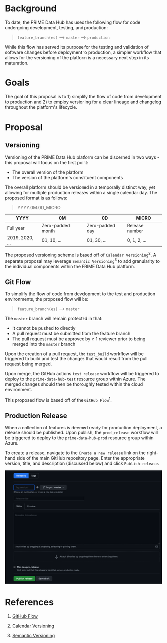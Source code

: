 # Background

To date, the PRIME Data Hub has used the following flow for code undergoing development, testing, and production:

> `feature_branch(es)` --> `master` --> `production`

While this flow has served its purpose for the testing and validation of software changes before deployment to production, a simpler workflow that allows for the versioning of the platform is a necessary next step in its maturation.

# Goals

The goal of this proposal is to 1) simplify the flow of code from development to production and 2) to employ versioning for a clear lineage and changelog throughout the platform's lifecycle.

# Proposal

## Versioning

Versioning of the PRIME Data Hub platform can be discerned in two ways - this proposal will focus on the first point:
  - The overall version of the platform
  - The version of the platform's constituent components

The overall platform should be versioned in a temporally distinct way, yet allowing for multiple production releases within a single calendar day.  The proposed format is as follows:

> YYYY.0M.0D_MICRO

|YYYY|0M|0D|MICRO
|---|---|---|---|
|Full year|Zero-padded month|Zero-padded day|Release number|
|2019, 2020, ...|01, 10, ...|01, 30, ...|0, 1, 2, ...

The proposed versioning scheme is based off of `Calendar Versioning`<sup>2</sup>.  A separate proposal may leverage `Semantic Versioning`<sup>3</sup> to add granularity to the individual components within the PRIME Data Hub platform.

## Git Flow

To simplify the flow of code from development to the test and production environments, the proposed flow will be:

> `feature_branch(es)` --> `master`

The `master` branch will remain protected in that:
  - It cannot be pushed to directly
  - A pull request must be submitted from the feature branch
  - The pull request must be approved by ≥ 1 reviewer prior to being merged into the `master` branch

Upon the creation of a pull request, the `test_build` workflow will be triggered to build and test the changes that would result from the pull request being merged.

Upon merge, the GitHub actions `test_release` workflow will be triggered to deploy to the `prime-data-hub-test` resource group within Azure.  The merged changes should then be thoroughly tested within the cloud environment.

This proposed flow is based off of the `GitHub Flow`<sup>1</sup>.

## Production Release

When a collection of features is deemed ready for production deployment, a release should be published.  Upon publish, the `prod_release` workflow will be triggered to deploy to the `prime-data-hub-prod` resource group within Azure.

To create a release, navigate to the `Create a new release` link on the right-hand side of the main GitHub repository page.  Enter the appropriate version, title, and description (discussed below) and click `Publish release`.

![GitHub Release](../assets/github_release.png "GitHub Release UI")

# References
1. [GitHub Flow](https://guides.github.com/introduction/flow/)

2. [Calendar Versioning](https://calver.org)

3. [Semantic Versioning](https://semver.org)
